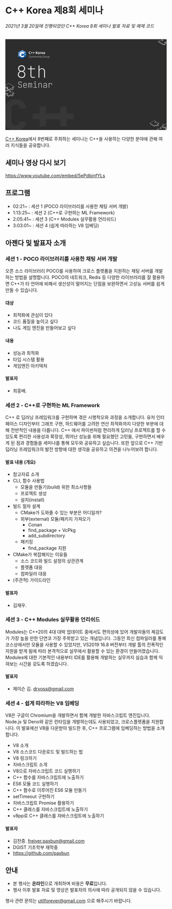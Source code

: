 # C++ Korea 제8회 세미나

###### 2021년 3월 20일에 진행되었던 C++ Korea 8회 세미나 발표 자료 및 예제 코드

<img src="./Logo.png">

[C++ Korea](https://www.facebook.com/groups/cppkorea/)에서 8번째로 주최하는 세미나는 C++을 사용하는 다양한 분야에 관해 여러 지식들을 공유합니다.

## 세미나 영상 다시 보기

https://www.youtube.com/embed/5ePdbjnfYLs

## 프로그램

- 02:21~ : 세션 1 (POCO 라이브러리를 사용한 채팅 서버 개발)
- 1:13:25~ : 세션 2 (C++로 구현하는 ML Framework)
- 2:05:41~ : 세션 3 (C++ Modules 실무활용 언리쉬드)
- 3:03:01~ : 세션 4 (쉽게 따라하는 V8 임베딩)

## 아젠다 및 발표자 소개

### 세션 1 - POCO 라이브러리를 사용한 채팅 서버 개발

오픈 소스 라이브러리 POCO를 사용하여 크로스 플랫폼을 지원하는 채팅 서버를 개발하는 방법을 설명합니다.
POCO의 네트워크, Redis 등 다양한 라이브러리를 잘 활용하면 C++가 타 언어에 비해서 생산성이 떨어지는 단점을 보완하면서 고성능 서버를 쉽게 만들 수 있습니다.

#### 대상

- 최적화에 관심이 있다
- 코드 품질을 높이고 싶다
- 나도 게임 엔진을 만들어보고 싶다

#### 내용

- 성능과 최적화
- 타입 시스템 활용
- 게임엔진 아키텍처

#### 발표자

- 최흥배.

### 세션 2 - C++로 구현하는 ML Framework

C++ 로 딥러닝 프레임워크를 구현하며 겪은 시행착오와 과정을 소개합니다. 유저 인터페이스 디자인부터 그래프 구현, 하드웨어를 고려한 연산 최적화까지 다양한 부분에 대해 전반적인 내용을 다룹니다.
C++ 에서 파이썬처럼 편리하게 딥러닝 프로젝트를 할 수 있도록 편리한 사용성과 확장성, 뛰어난 성능을 위해 필요했던 고민들, 구현하면서 배우게 된 점과 경험들을 세미나를 통해 모두와 공유하고 싶습니다. 또한 앞으로 C++ 기반 딥러닝 프레임워크의 발전 방향에 대한 생각을 공유하고 의견을 나누어보려 합니다.

#### 발표 내용 (개요)

- 참고자료 소개
- CLI, 함수 사용법
  - 모듈을 만들기(build) 위한 최소사항들
  - 프로젝트 생성
  - 설치(install)
- 빌드 절차 설계
  - CMake가 도와줄 수 있는 부분은 어디일까?
  - 외부(external) 모듈/패키지 가져오기
    - Conan
    - find_package + VcPkg
    - add_subdirectory
  - 패키징
    - find_package 지원
- CMake가 복잡해지는 이유들
  - 소스 코드와 빌드 설정의 상관관계
  - 플랫폼 대응
  - 컴파일러 대응
- (주관적) 가이드라인

#### 발표자

- 김재우.

### 세션 3 - C++ Modules 실무활용 언리쉬드

Modules는 C++20의 4대 대박 업데이트 중에서도 편의성에 있어 개발자들의 체감도가 가장 높을 만한 단연코 가장 주목받고 있는 개념입니다. 그동안 최신 컴파일러를 통해 코스상에서만 모듈을 사용할 수 있었지만, VS2019 16.8 버전부터 개발 툴의 전폭적인 지원을 받게 됨에 따라 본격적으로 실무에서 활용할 수 있는 환경이 만들어졌습니다. Modules에 대한 기본적인 내용부터 IDE를 활용해 개발하는 실무까지 실습과 함께 익혀보는 시간을 갖도록 하겠습니다.

#### 발표자

- 제이슨 김. drvoss@gmail.com

### 세션 4 - 쉽게 따라하는 V8 임베딩

V8은 구글이 Chromium을 개발하면서 함께 개발한 자바스크립트 엔진입니다. Node.js 및 Deno와 같은 런타임을 개발하는데도 사용되었고, 크로스플렛폼을 지원합니다. 이 발표에선 V8을 다운받아 빌드한 후, C++ 프로그램에 임베딩하는 방법을 소개합니다.

* V8 소개
* V8 소스코드 다운로드 및 빌드하는 법
* V8 링크하기
* 자바스크립트 소개
* V8으로 자바스크립트 코드 실행하기
* C++ 함수를 자바스크립트에 노출하기
* ES6 모듈 코드 실행하기
* C++ 함수로 이루어진 ES6 모듈 만들기
* setTimeout 구현하기
* 자바스크립트 Promise 활용하기
* C++ 클래스를 자바스크립트에 노출하기
* v8pp로 C++ 클래스를 자바스크립트에 노출하기

#### 발표자

- 김찬중. freiyer.paxbun@gmail.com
- DGIST 기초학부 재학중
- https://github.com/paxbun

## 안내

- 본 행사는 **온라인**으로 개최하며 비용은 **무료**입니다.
- 행사 이후 발표 자료 및 영상은 발표자의 의사에 따라 공개되지 않을 수 있습니다.

행사 관련 문의는 utilforever@gmail.com 으로 해주시기 바랍니다.
